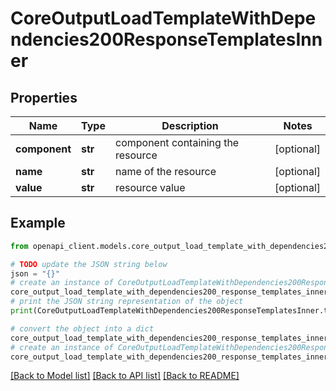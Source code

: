 # CoreOutputLoadTemplateWithDependencies200ResponseTemplatesInner


## Properties

Name | Type | Description | Notes
------------ | ------------- | ------------- | -------------
**component** | **str** | component containing the resource | [optional] 
**name** | **str** | name of the resource | [optional] 
**value** | **str** | resource value | [optional] 

## Example

```python
from openapi_client.models.core_output_load_template_with_dependencies200_response_templates_inner import CoreOutputLoadTemplateWithDependencies200ResponseTemplatesInner

# TODO update the JSON string below
json = "{}"
# create an instance of CoreOutputLoadTemplateWithDependencies200ResponseTemplatesInner from a JSON string
core_output_load_template_with_dependencies200_response_templates_inner_instance = CoreOutputLoadTemplateWithDependencies200ResponseTemplatesInner.from_json(json)
# print the JSON string representation of the object
print(CoreOutputLoadTemplateWithDependencies200ResponseTemplatesInner.to_json())

# convert the object into a dict
core_output_load_template_with_dependencies200_response_templates_inner_dict = core_output_load_template_with_dependencies200_response_templates_inner_instance.to_dict()
# create an instance of CoreOutputLoadTemplateWithDependencies200ResponseTemplatesInner from a dict
core_output_load_template_with_dependencies200_response_templates_inner_from_dict = CoreOutputLoadTemplateWithDependencies200ResponseTemplatesInner.from_dict(core_output_load_template_with_dependencies200_response_templates_inner_dict)
```
[[Back to Model list]](../README.md#documentation-for-models) [[Back to API list]](../README.md#documentation-for-api-endpoints) [[Back to README]](../README.md)


